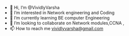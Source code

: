 - 👋 Hi, I’m @VividlyVarsha
- 👀 I’m interested in Network engineering and Coding
- 🌱 I’m currently learning BE computer Engineering 
- 💞️ I’m looking to collaborate on Network modules,CCNA ,
- 📫 How to reach me vividlyvarsha@gmail.com

<!---
VividlyVarsha/VividlyVarsha is a ✨ special ✨ repository because its `README.md` (this file) appears on your GitHub profile.
You can click the Preview link to take a look at your changes.
--->
